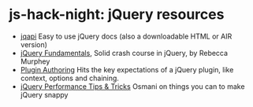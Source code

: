 js-hack-night: jQuery resources
=============

* [jqapi](http://jqapi.com/) Easy to use jQuery docs (also a downloadable HTML or AIR version)
* [jQuery Fundamentals](http://jqfundamentals.com/), Solid crash course in jQuery, by Rebecca Murphey
* [Plugin Authoring](http://docs.jquery.com/Plugins/Authoring) Hits the key expectations of a jQuery plugin, like context, options and chaining.
* [jQuery Performance Tips & Tricks](http://www.slideshare.net/AddyOsmani/jquery-proven-performance-tips-tricks) Osmani on things you can to make jQuery snappy
